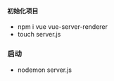 <!--
 * @Author: zdb
 * @Date: 2020-12-30 15:08:32
 * @LastEditors: zdb
 * @LastEditTime: 2020-12-30 15:09:54
 * @Description: 项目搭建步骤
-->
#### 初始化项目
- npm i vue vue-server-renderer
- touch server.js
### 启动
- nodemon server.js